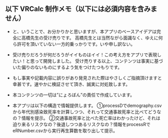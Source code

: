 ## 以下 VRCalc 制作メモ（以下には必須内容を含みません）

- と、いうことで、お分かりかと思いますが、本アプリのベースアイデアは完全に高橋先生の受け売りです。
高橋先生とは当然ながら面識なく、ゆえに何ら許可を頂いていない一方的乗っかりです。いや申し訳ない。
- 受け売りだろうが何だろうがイイものはイイ！この考え方をアプリで表現したい！と思って開発しました。
受け売りする以上、コンテンツは事実に基づいた偏りのないものにするよう気をつけたつもりです。
- もし事実や記載内容に誤りがあり発見された際はやさしくご指摘頂けますと幸甚です。速やかに検証させて頂き、誠実に対処致します。
- 本コンテンツの一切は”にょろぼん”の責任で作成しています。


- 本アプリは以下の構造で情報提供します。
①processDでdemography.csvから年代別感染致死率を計算しつつ、それって交通事故死率と比べてどうなの？情報を提示。
②交通事故死率と比べた死亡率はわかったけど、それは迫り来るリスクなの？後退しつつあるリスクなの？情報をprocessRでeRNumber.csvから実行再生算数を取り出して提示。
